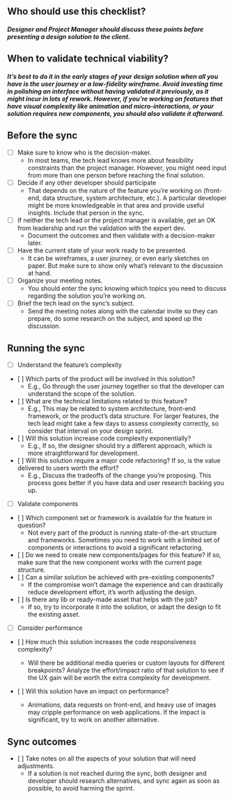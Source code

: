 ## Who should use this checklist?
##### Designer and Project Manager should discuss these points before presenting a design solution to the client.

## When to validate technical viability?
##### It’s best to do it in the early stages of your design solution when all you have is the user journey or a low-fidelity wireframe. Avoid investing time in polishing an interface without having validated it previously, as it might incur in lots of rework. However, if you’re working on features that have visual complexity like animation and micro-interactions, or your solution requires new components, you should also validate it afterward.

## Before the sync
* [ ] Make sure to know who is the decision-maker. 
    * In most teams, the tech lead knows more about feasibility constraints than the project manager. However, you might need input from more than one person before reaching the final solution.
* [ ] Decide if any other developer should participate
    * That depends on the nature of the feature you’re working on (front-end, data structure, system architecture, etc.). A particular developer might be more knowledgeable in that area and provide useful insights. Include that person in the sync. 
* [ ] If neither the tech lead or the project manager is available, get an OK from leadership and run the validation with the expert dev. 
    * Document the outcomes and then validate with a decision-maker later. 
* [ ] Have the current state of your work ready to be presented.
    * It can be wireframes, a user journey, or even early sketches on paper. But make sure to show only what’s relevant to the discussion at hand.
* [ ] Organize your meeting notes.
    * You should enter the sync knowing which topics you need to discuss regarding the solution you’re working on.
* [ ] Brief the tech lead on the sync’s subject.
    * Send the meeting notes along with the calendar invite so they can prepare, do some research on the subject, and speed up the discussion.

## Running the sync
* [ ] Understand the feature’s complexity
*    [ ] Which parts of the product will be involved in this solution?
      * E.g., Go through the user journey together so that the developer can understand the scope of the solution.
*    [ ] What are the technical limitations related to this feature?
      * E.g., This may be related to system architecture, front-end framework, or the product’s data structure. For larger features, the tech lead might take a few days to assess complexity correctly, so consider that interval on your design sprint.  
*    [ ] Will this solution increase code complexity exponentially?
      * E.g., If so, the designer should try a different approach, which is more straightforward for development.
*    [ ] Will this solution require a major code refactoring? If so, is the value delivered to users worth the effort?
      * E.g., Discuss the tradeoffs of the change you’re proposing. This process goes better if you have data and user research backing you up.

* [ ] Validate components
*    [ ] Which component set or framework is available for the feature in question?
      * Not every part of the product is running state-of-the-art structure and frameworks. Sometimes you need to work with a limited set of components or interactions to avoid a significant refactoring.
*    [ ] Do we need to create new components/pages for this feature? 
If so, make sure that the new component works with the current page structure.
*    [ ] Can a similar solution be achieved with pre-existing components?
      * If the compromise won’t damage the experience and can drastically reduce development effort, it’s worth adjusting the design. 
*    [ ] Is there any lib or ready-made asset that helps with the job?
      * If so, try to incorporate it into the solution, or adapt the design to fit the existing asset.

* [ ] Consider performance
*    [ ] How much this solution increases the code responsiveness complexity?
      * Will there be additional media queries or custom layouts for different breakpoints? Analyze the effort/impact ratio of that solution to see if the UX gain will be worth the extra complexity for development. 

*    [ ] Will this solution have an impact on performance?
      * Animations, data requests on front-end, and heavy use of images may cripple performance on web applications. If the impact is significant, try to work on another alternative. 

## Sync outcomes
*    [ ] Take notes on all the aspects of your solution that will need adjustments. 
      * If a solution is not reached during the sync, both designer and developer should research alternatives, and sync again as soon as possible, to avoid harming the sprint.
